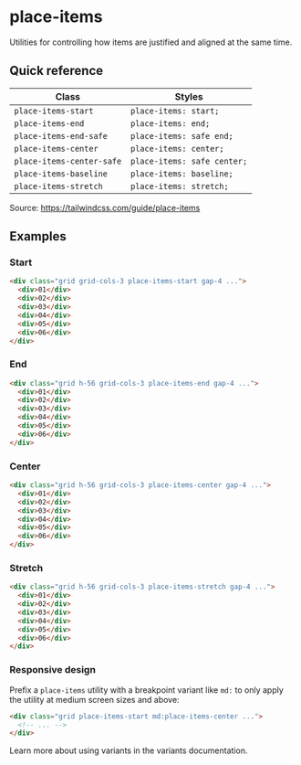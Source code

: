 # place-items

Utilities for controlling how items are justified and aligned at the same time.

## Quick reference

| Class                    | Styles                 |
|--------------------------|------------------------|
| `place-items-start`      | `place-items: start;`  |
| `place-items-end`        | `place-items: end;`    |
| `place-items-end-safe`   | `place-items: safe end;` |
| `place-items-center`     | `place-items: center;` |
| `place-items-center-safe`| `place-items: safe center;` |
| `place-items-baseline`   | `place-items: baseline;` |
| `place-items-stretch`    | `place-items: stretch;` |

Source: https://tailwindcss.com/guide/place-items

## Examples

### Start

```html
<div class="grid grid-cols-3 place-items-start gap-4 ...">
  <div>01</div>
  <div>02</div>
  <div>03</div>
  <div>04</div>
  <div>05</div>
  <div>06</div>
</div>
```

### End

```html
<div class="grid h-56 grid-cols-3 place-items-end gap-4 ...">
  <div>01</div>
  <div>02</div>
  <div>03</div>
  <div>04</div>
  <div>05</div>
  <div>06</div>
</div>
```

### Center

```html
<div class="grid h-56 grid-cols-3 place-items-center gap-4 ...">
  <div>01</div>
  <div>02</div>
  <div>03</div>
  <div>04</div>
  <div>05</div>
  <div>06</div>
</div>
```

### Stretch

```html
<div class="grid h-56 grid-cols-3 place-items-stretch gap-4 ...">
  <div>01</div>
  <div>02</div>
  <div>03</div>
  <div>04</div>
  <div>05</div>
  <div>06</div>
</div>
```

### Responsive design

Prefix a `place-items` utility with a breakpoint variant like `md:` to only apply the utility at medium screen sizes and above:

```html
<div class="grid place-items-start md:place-items-center ...">
  <!-- ... -->
</div>
```

Learn more about using variants in the variants documentation.
